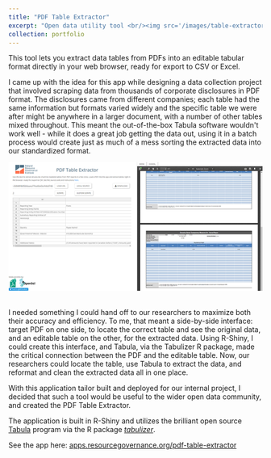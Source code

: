 ```yaml
---
title: "PDF Table Extractor"
excerpt: "Open data utility tool <br/><img src='/images/table-extractor-1.PNG'>"
collection: portfolio
---
```




This tool lets you extract data tables from PDFs into an editable tabular format directly in your web browser, ready for export to CSV or Excel.

I came up with the idea for this app while designing a data collection project that involved scraping data from thousands of corporate disclosures in PDF format. The disclosures came from different companies; 
each table had the same information but formats varied widely and the specific table we were after might be anywhere in a larger document, with a number of other tables mixed throughout. This meant the out-of-the-box Tabula
software wouldn't work well - while it does a great job getting the data out, using it in a batch process would create just as much of a mess sorting the extracted data into our standardized format.

<div style="text-align:center"><img src="/images/table-extractor-1.PNG" /></div>
<br>

I needed something I could hand off to our researchers to maximize both their accuracy and efficiency. To me, that meant a side-by-side interface: target PDF on one side, to locate the correct table and see the original data,
and an editable table on the other, for the extracted data. Using R-Shiny, I could create this interface, and Tabula, via the Tabulizer R package, made the critical connection between the PDF and 
the editable table. Now, our researchers could locate the table, use Tabula to extract the data, and reformat and clean the extracted data all in one place.

With this application tailor built and deployed for our internal project, I decided that such a tool would be useful to the wider open data community, and created the PDF Table Extractor.

The application is built in R-Shiny and utilizes the brilliant open source [Tabula](https://tabula.technology/) program via the R package [*tabulizer*](https://github.com/ropensci/tabulizer).

See the app here: [apps.resourcegovernance.org/pdf-table-extractor](https://apps.resourcegovernance.org/pdf-table-extractor)




